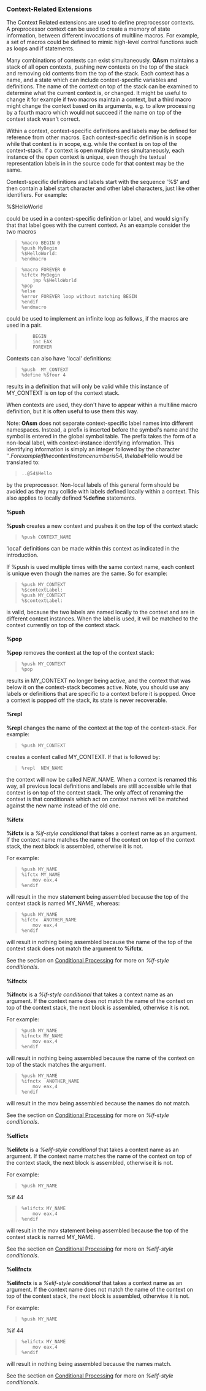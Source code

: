 ### Context-Related Extensions

 
 The Context Related extensions are used to define preprocessor contexts.  A preprocessor context can be used to create a memory of state information, between different invocations of multiline macros.  For example, a set of macros could be defined to mimic high-level control functions such as loops and if statements.
 
 Many combinations of contexts can exist simultaneously.  **OAsm** maintains a stack of all open contexts, pushing new contexts on the top of the stack and removing old contents from the top of the stack.  Each context has a name, and a state which can include context-specific variables and definitions.  The name of the context on top of the stack can be examined to determine what the current context is, or changed.  It might be useful to change it for example if two macros maintain a context, but a third macro might change the context based on its arguments, e.g. to allow processing by a fourth macro which would not succeed if the name on top of the context stack wasn't correct.
 
 Within a context, context-specific definitions and labels may be defined for reference from other macros.  Each context-specific definition is in scope while that context is in scope, e.g. while the context is on top of the context-stack.  If a context is open multiple times simultaneously, each instance of the open context is unique, even though the textual representation labels in in the source code for that context may be the same.
 
 Context-specific definitions and labels start with the sequence '%$' and then contain a label start character and other label characters, just like other identifiers.  For example:
 
 %$HelloWorld
 
 could be used in a context-specific definition or label, and would signify that that label goes with the current context.  As an example consider the two macros
 
>     %macro BEGIN 0
>     %push MyBegin
>     %$HelloWorld:
>     %endmacro
 
>     %macro FOREVER 0
>     %ifctx MyBegin
>         jmp %$HelloWorld
>     %pop
>     %else
>     %error FOREVER loop without matching BEGIN
>     %endif
>     %endmacro
>     
 could be used to implement an infinite loop as follows, if the macros are used in a pair.  
 
>         BEGIN
>         inc EAX
>         FOREVER
 
 Contexts can also have 'local' definitions:
 
>     %push  MY_CONTEXT
>     %define %$four 4
 
 results in a definition that will only be valid while this instance of MY_CONTEXT is on top of the context stack.
 
 When contexts are used, they don't have to appear within a multiline macro definition, but it is often useful to use them this way.
 
 Note:  **OAsm** does not separate context-specific label names into different namespaces.  Instead, a prefix is inserted before the symbol's name and the symbol is entered in the global symbol table.  The prefix takes the form of a non-local label, with context-instance identifying information.  This identifying information is simply an integer followed by the character '$'.  For example if the context instance number is 54, the label %$Hello would be translated to:
 
>     ..@54$Hello
 
 by the preprocessor.  Non-local labels of this general form should be avoided as they may collide with labels defined locally within a context.  This also applies to locally defined **%define** statements.


#### %push

 **%push** creates a new context and pushes it on the top of the context stack:
 
>     %push CONTEXT_NAME
 
 'local' definitions can be made within this context as indicated in the introduction.
 
 If %push is used multiple times with the same context name, each context is unique even though the names are the same.  So for example:
 
>     %push MY_CONTEXT
>     %$contextLabel:
>     %push MY_CONTEXT
>     %$contextLabel:
 
 is valid, because the two labels are named locally to the context and are in different context instances.  When the label is used, it will be matched to the context currently on top of the context stack.


#### %pop

 **%pop** removes the context at the top of the context stack:
 
>     %push MY_CONTEXT
>     %pop 
 
 results in MY_CONTEXT no longer being active, and the context that was below it on the context-stack becomes active.  Note, you should use any labels or definitions that are specific to a context before it is popped.  Once a context is popped off the stack, its state is never recoverable.


#### %repl

 **%repl** changes the name of the context at the top of the context-stack.  For example:
 
>     %push MY_CONTEXT
 
 creates a context called MY_CONTEXT.  If that is followed by:
 
>     %repl  NEW_NAME
 
 the context will now be called NEW\_NAME.  When a context is renamed this way, all previous local definitions and labels are still accessible while that context is on top of the context stack.  The only affect of renaming the context is that conditionals which act on context names will be matched against the new name instead of the old one.


#### %ifctx

 **%ifctx** is a _%if-style conditional_ that takes a context name as an argument.  If the context name matches the name of the context on top of the context stack, the next block is assembled, otherwise it is not.
 
 For example:
 
>     %push MY_NAME
>     %ifctx MY_NAME
>         mov eax,4
>     %endif
 
 will result in the mov statement being assembled because the top of the context stack is named MY_NAME, whereas:
 
>     %push MY_NAME
>     %ifctx  ANOTHER_NAME
>         mov eax,4
>     %endif
 
 will result in nothing being assembled because the name of the top of the context stack does not match the argument to **%ifctx**.
 
 See the section on [Conditional Processing](Conditional%20Processing.md) for more on _%if-style conditionals_.


#### %ifnctx

 **%ifnctx** is a _%if-style conditional_ that takes a context name as an argument.  If the context name does not match the name of the context on top of the context stack, the next block is assembled, otherwise it is not.
 
 For example:
 
>     %push MY_NAME
>     %ifnctx MY_NAME
>         mov eax,4
>     %endif
 
 will result in nothing being assembled because the name of the context on top of the stack matches the argument.
 
>     %push MY_NAME
>     %ifnctx  ANOTHER_NAME
>         mov eax,4
>     %endif
 
 will result in the mov being assembled because the names do not match.
 
 See the section on [Conditional Processing](Conditional%20Processing.md) for more on _%if-style conditionals_.


#### %elfictx

 **%elifctx** is a _%elif-style conditional_ that takes a context name as an argument.  If the context name matches the name of the context on top of the context stack, the next block is assembled, otherwise it is not.
 
 For example:
 
>     %push MY_NAME
 %if 44
>     %elifctx MY_NAME
>         mov eax,4
>     %endif
 
 will result in the mov statement being assembled because the top of the context stack is named MY_NAME.
 
 See the section on [Conditional Processing](Conditional%20Processing.md) for more on _%elif-style conditionals_.


#### %elifnctx

 
 **%elifnctx** is a _%elif-style conditional_ that takes a context name as an argument.  If the context name does not match the name of the context on top of the context stack, the next block is assembled, otherwise it is not.
 
 For example:
 
>     %push MY_NAME
 %if 44
>     %elifctx MY_NAME
>         mov eax,4
>     %endif
 
 will result in nothing being assembled because the names match.
 
 See the section on [Conditional Processing](Conditional%20Processing.md) for more on _%elif-style conditionals_.
  
 
 
